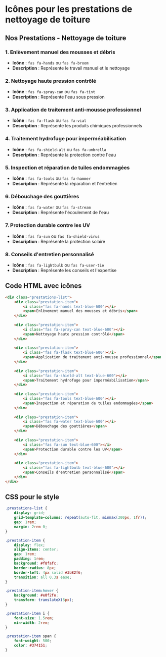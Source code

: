 # Icônes pour les prestations de nettoyage de toiture

## Nos Prestations - Nettoyage de toiture

### 1. Enlèvement manuel des mousses et débris
- **Icône** : `fas fa-hands` ou `fas fa-broom`
- **Description** : Représente le travail manuel et le nettoyage

### 2. Nettoyage haute pression contrôlé
- **Icône** : `fas fa-spray-can` ou `fas fa-tint`
- **Description** : Représente l'eau sous pression

### 3. Application de traitement anti-mousse professionnel
- **Icône** : `fas fa-flask` ou `fas fa-vial`
- **Description** : Représente les produits chimiques professionnels

### 4. Traitement hydrofuge pour imperméabilisation
- **Icône** : `fas fa-shield-alt` ou `fas fa-umbrella`
- **Description** : Représente la protection contre l'eau

### 5. Inspection et réparation de tuiles endommagées
- **Icône** : `fas fa-tools` ou `fas fa-hammer`
- **Description** : Représente la réparation et l'entretien

### 6. Débouchage des gouttières
- **Icône** : `fas fa-water` ou `fas fa-stream`
- **Description** : Représente l'écoulement de l'eau

### 7. Protection durable contre les UV
- **Icône** : `fas fa-sun` ou `fas fa-shield-virus`
- **Description** : Représente la protection solaire

### 8. Conseils d'entretien personnalisé
- **Icône** : `fas fa-lightbulb` ou `fas fa-user-tie`
- **Description** : Représente les conseils et l'expertise

## Code HTML avec icônes

```html
<div class="prestations-list">
    <div class="prestation-item">
        <i class="fas fa-hands text-blue-600"></i>
        <span>Enlèvement manuel des mousses et débris</span>
    </div>
    
    <div class="prestation-item">
        <i class="fas fa-spray-can text-blue-600"></i>
        <span>Nettoyage haute pression contrôlé</span>
    </div>
    
    <div class="prestation-item">
        <i class="fas fa-flask text-blue-600"></i>
        <span>Application de traitement anti-mousse professionnel</span>
    </div>
    
    <div class="prestation-item">
        <i class="fas fa-shield-alt text-blue-600"></i>
        <span>Traitement hydrofuge pour imperméabilisation</span>
    </div>
    
    <div class="prestation-item">
        <i class="fas fa-tools text-blue-600"></i>
        <span>Inspection et réparation de tuiles endommagées</span>
    </div>
    
    <div class="prestation-item">
        <i class="fas fa-water text-blue-600"></i>
        <span>Débouchage des gouttières</span>
    </div>
    
    <div class="prestation-item">
        <i class="fas fa-sun text-blue-600"></i>
        <span>Protection durable contre les UV</span>
    </div>
    
    <div class="prestation-item">
        <i class="fas fa-lightbulb text-blue-600"></i>
        <span>Conseils d'entretien personnalisé</span>
    </div>
</div>
```

## CSS pour le style

```css
.prestations-list {
    display: grid;
    grid-template-columns: repeat(auto-fit, minmax(300px, 1fr));
    gap: 1rem;
    margin: 2rem 0;
}

.prestation-item {
    display: flex;
    align-items: center;
    gap: 1rem;
    padding: 1rem;
    background: #f8fafc;
    border-radius: 8px;
    border-left: 4px solid #3b82f6;
    transition: all 0.3s ease;
}

.prestation-item:hover {
    background: #e0f2fe;
    transform: translateX(5px);
}

.prestation-item i {
    font-size: 1.5rem;
    min-width: 2rem;
}

.prestation-item span {
    font-weight: 500;
    color: #374151;
}
```
